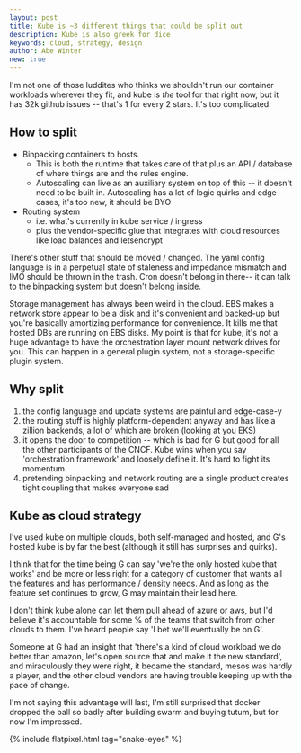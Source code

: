 ```yaml
---
layout: post
title: Kube is ~3 different things that could be split out
description: Kube is also greek for dice
keywords: cloud, strategy, design
author: Abe Winter
new: true
---
```


I'm not one of those luddites who thinks we shouldn't run our container workloads wherever they fit, and kube is *the* tool for that right now, but it has 32k github issues -- that's 1 for every 2 stars. It's too complicated.

## How to split

* Binpacking containers to hosts.
	- This is both the runtime that takes care of that plus an API / database of where things are and the rules engine.
	- Autoscaling can live as an auxiliary system on top of this -- it doesn't need to be built in. Autoscaling has a lot of logic quirks and edge cases, it's too new, it should be BYO
* Routing system
	- i.e. what's currently in kube service / ingress
	- plus the vendor-specific glue that integrates with cloud resources like load balances and letsencrypt

There's other stuff that should be moved / changed. The yaml config language is in a perpetual state of staleness and impedance mismatch and IMO should be thrown in the trash. Cron doesn't belong in there-- it can talk to the binpacking system but doesn't belong inside.

Storage management has always been weird in the cloud. EBS makes a network store appear to be a disk and it's convenient and backed-up but you're basically amortizing performance for convenience. It kills me that hosted DBs are running on EBS disks. My point is that for kube, it's not a huge advantage to have the orchestration layer mount network drives for you. This can happen in a general plugin system, not a storage-specific plugin system.

## Why split

1. the config language and update systems are painful and edge-case-y
1. the routing stuff is highly platform-dependent anyway and has like a zillion backends, a lot of which are broken (looking at you EKS)
1. it opens the door to competition -- which is bad for G but good for all the other participants of the CNCF. Kube wins when you say 'orchestration framework' and loosely define it. It's hard to fight its momentum.
1. pretending binpacking and network routing are a single product creates tight coupling that makes everyone sad

## Kube as cloud strategy

I've used kube on multiple clouds, both self-managed and hosted, and G's hosted kube is by far the best (although it still has surprises and quirks).

I think that for the time being G can say 'we're the only hosted kube that works' and be more or less right for a category of customer that wants all the features and has performance / density needs. And as long as the feature set continues to grow, G may maintain their lead here.

I don't think kube alone can let them pull ahead of azure or aws, but I'd believe it's accountable for some % of the teams that switch from other clouds to them. I've heard people say 'I bet we'll eventually be on G'.

Someone at G had an insight that 'there's a kind of cloud workload we do better than amazon, let's open source that and make it the new standard', and miraculously they were right, it became the standard, mesos was hardly a player, and the other cloud vendors are having trouble keeping up with the pace of change.

I'm not saying this advantage will last, I'm still surprised that docker dropped the ball so badly after building swarm and buying tutum, but for now I'm impressed.

{% include flatpixel.html tag="snake-eyes" %}
